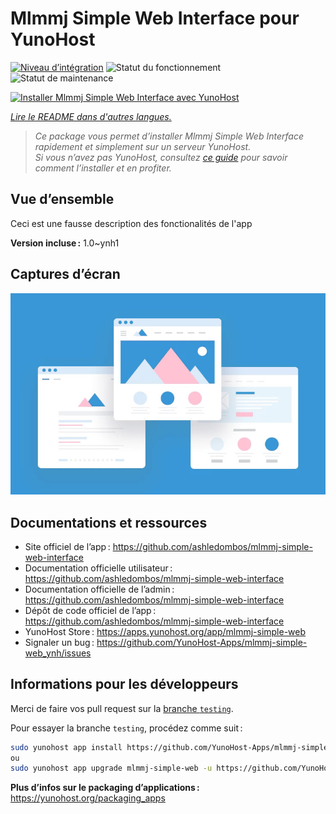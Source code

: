<!--
Nota bene : ce README est automatiquement généré par <https://github.com/YunoHost/apps/tree/master/tools/readme_generator>
Il NE doit PAS être modifié à la main.
-->

# Mlmmj Simple Web Interface pour YunoHost

[![Niveau d’intégration](https://dash.yunohost.org/integration/mlmmj-simple-web.svg)](https://ci-apps.yunohost.org/ci/apps/mlmmj-simple-web/) ![Statut du fonctionnement](https://ci-apps.yunohost.org/ci/badges/mlmmj-simple-web.status.svg) ![Statut de maintenance](https://ci-apps.yunohost.org/ci/badges/mlmmj-simple-web.maintain.svg)

[![Installer Mlmmj Simple Web Interface avec YunoHost](https://install-app.yunohost.org/install-with-yunohost.svg)](https://install-app.yunohost.org/?app=mlmmj-simple-web)

*[Lire le README dans d'autres langues.](./ALL_README.md)*

> *Ce package vous permet d’installer Mlmmj Simple Web Interface rapidement et simplement sur un serveur YunoHost.*  
> *Si vous n’avez pas YunoHost, consultez [ce guide](https://yunohost.org/install) pour savoir comment l’installer et en profiter.*

## Vue d’ensemble

Ceci est une fausse description des fonctionalités de l'app


**Version incluse :** 1.0~ynh1

## Captures d’écran

![Capture d’écran de Mlmmj Simple Web Interface](./doc/screenshots/example.jpg)

## Documentations et ressources

- Site officiel de l’app : <https://github.com/ashledombos/mlmmj-simple-web-interface>
- Documentation officielle utilisateur : <https://github.com/ashledombos/mlmmj-simple-web-interface>
- Documentation officielle de l’admin : <https://github.com/ashledombos/mlmmj-simple-web-interface>
- Dépôt de code officiel de l’app : <https://github.com/ashledombos/mlmmj-simple-web-interface>
- YunoHost Store : <https://apps.yunohost.org/app/mlmmj-simple-web>
- Signaler un bug : <https://github.com/YunoHost-Apps/mlmmj-simple-web_ynh/issues>

## Informations pour les développeurs

Merci de faire vos pull request sur la [branche `testing`](https://github.com/YunoHost-Apps/mlmmj-simple-web_ynh/tree/testing).

Pour essayer la branche `testing`, procédez comme suit :

```bash
sudo yunohost app install https://github.com/YunoHost-Apps/mlmmj-simple-web_ynh/tree/testing --debug
ou
sudo yunohost app upgrade mlmmj-simple-web -u https://github.com/YunoHost-Apps/mlmmj-simple-web_ynh/tree/testing --debug
```

**Plus d’infos sur le packaging d’applications :** <https://yunohost.org/packaging_apps>
